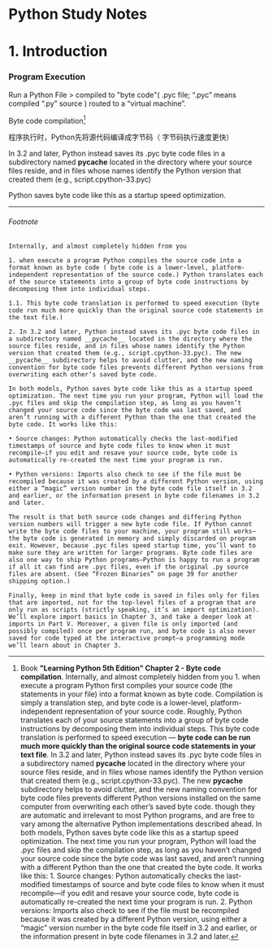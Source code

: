 # Python Study Notes



# 1. Introduction



### Program Execution

Run a Python File > compiled to "byte code"( .pyc file; “.pyc” means compiled “.py” source ) routed to a “virtual machine”.

Byte code compilation[^Byte code compilation] 

程序执行时，Python先将源代码编译成字节码（ 字节码执行速度更快）

In 3.2 and later, Python instead saves its .pyc byte code files in a subdirectory named __pycache__ located in the directory where your source files reside, and in files whose names identify the Python version that created them (e.g., script.cpython-33.pyc)

 Python saves byte code like this as a startup speed optimization.







------

###### Footnote

[^Byte code compilation]: Book **"Learning Python 5th Edition" Chapter 2 - Byte code compilation**.        Internally, and almost completely hidden from you        1. when execute a program Python first compiles your source code (the statements in your file) into a format known as byte code. Compilation is simply a translation step, and byte code is a lower-level, platform-independent representation of your source code. Roughly, Python translates each of your source statements into a group of byte code instructions by decomposing them into individual steps. This byte code translation is performed to speed execution — **byte code can be run much more quickly than the original source code statements in your text file**. In 3.2 and later, Python instead saves its .pyc byte code files in a subdirectory named __pycache__ located in the directory where your source files reside, and in files whose names identify the Python version that created them (e.g., script.cpython-33.pyc). The new __pycache__ subdirectory helps to avoid clutter, and the new naming convention for byte code files prevents different Python versions installed on the same computer from overwriting each other’s saved byte code.  though they are automatic and irrelevant to most Python programs, and are free to vary among the alternative Python implementations described ahead. In both models, Python saves byte code like this as a startup speed optimization. The next time you run your program, Python will load the .pyc files and skip the compilation step, as long as you haven’t changed your source code since the byte code was last saved, and aren’t running with a different Python than the one that created the byte code. It works like this: 1. Source changes: Python automatically checks the last-modified timestamps of source and byte code files to know when it must recompile—if you edit and resave your source code, byte code is automatically re-created the next time your program is run. 2. Python versions: Imports also check to see if the file must be recompiled because it was created by a different Python version, using either a “magic” version number in the byte code file itself in 3.2 and earlier, or the information present in byte code filenames in 3.2 and later.

```
Internally, and almost completely hidden from you        

1. when execute a program Python compiles the source code into a format known as byte code ( byte code is a lower-level, platform-independent representation of the source code.) Python translates each of the source statements into a group of byte code instructions by decomposing them into individual steps.        

1.1. This byte code translation is performed to speed execution (byte code run much more quickly than the original source code statements in the text file.)        

2. In 3.2 and later, Python instead saves its .pyc byte code files in a subdirectory named __pycache__ located in the directory where the source files reside, and in files whose names identify the Python version that created them (e.g., script.cpython-33.pyc). The new __pycache__ subdirectory helps to avoid clutter, and the new naming convention for byte code files prevents different Python versions from overwriting each other’s saved byte code. 

In both models, Python saves byte code like this as a startup speed optimization. The next time you run your program, Python will load the .pyc files and skip the compilation step, as long as you haven’t changed your source code since the byte code was last saved, and aren’t running with a different Python than the one that created the byte code. It works like this:

• Source changes: Python automatically checks the last-modified timestamps of source and byte code files to know when it must recompile—if you edit and resave your source code, byte code is automatically re-created the next time your program is run.

• Python versions: Imports also check to see if the file must be recompiled because it was created by a different Python version, using either a “magic” version number in the byte code file itself in 3.2 and earlier, or the information present in byte code filenames in 3.2 and later.

The result is that both source code changes and differing Python version numbers will trigger a new byte code file. If Python cannot write the byte code files to your machine, your program still works—the byte code is generated in memory and simply discarded on program exit. However, because .pyc files speed startup time, you’ll want to make sure they are written for larger programs. Byte code files are also one way to ship Python programs—Python is happy to run a program if all it can find are .pyc files, even if the original .py source files are absent. (See “Frozen Binaries” on page 39 for another shipping option.)

Finally, keep in mind that byte code is saved in files only for files that are imported, not for the top-level files of a program that are only run as scripts (strictly speaking, it’s an import optimization). We’ll explore import basics in Chapter 3, and take a deeper look at imports in Part V. Moreover, a given file is only imported (and possibly compiled) once per program run, and byte code is also never saved for code typed at the interactive prompt—a programming mode we’ll learn about in Chapter 3.
```


